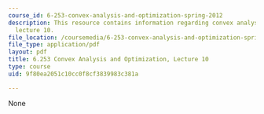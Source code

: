 ```yaml
---
course_id: 6-253-convex-analysis-and-optimization-spring-2012
description: This resource contains information regarding convex analysis and optimization,
  lecture 10.
file_location: /coursemedia/6-253-convex-analysis-and-optimization-spring-2012/9f80ea2051c10cc0f8cf3839983c381a_MIT6_253S12_lec10.pdf
file_type: application/pdf
layout: pdf
title: 6.253 Convex Analysis and Optimization, Lecture 10
type: course
uid: 9f80ea2051c10cc0f8cf3839983c381a

---
```

None